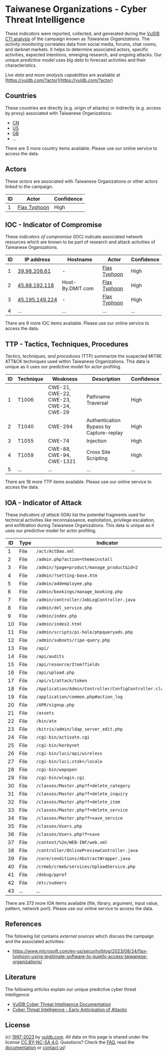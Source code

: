 # Taiwanese Organizations - Cyber Threat Intelligence

These _indicators_ were reported, collected, and generated during the [VulDB CTI analysis](https://vuldb.com/?kb.cti) of the campaign known as _Taiwanese Organizations_. The _activity monitoring_ correlates data from social media, forums, chat rooms, and darknet markets. It helps to determine associated actors, specific activities, expected intentions, emerging research, and ongoing attacks. Our unique _predictive model_ uses _big data_ to forecast activities and their characteristics.

_Live data_ and more _analysis capabilities_ are available at [https://vuldb.com/?actor](https://vuldb.com/?actor)

## Countries

These _countries_ are directly (e.g. origin of attacks) or indirectly (e.g. access by proxy) associated with Taiwanese Organizations:

* [CN](https://vuldb.com/?country.cn)
* [US](https://vuldb.com/?country.us)
* [GB](https://vuldb.com/?country.gb)
* ...

There are 3 more country items available. Please use our online service to access the data.

## Actors

These _actors_ are associated with Taiwanese Organizations or other actors linked to the campaign.

ID | Actor | Confidence
-- | ----- | ----------
1 | [Flax Typhoon](https://vuldb.com/?actor.flax_typhoon) | High

## IOC - Indicator of Compromise

These _indicators of compromise_ (IOC) indicate associated network resources which are known to be part of research and attack activities of Taiwanese Organizations.

ID | IP address | Hostname | Actor | Confidence
-- | ---------- | -------- | ----- | ----------
1 | [39.98.208.61](https://vuldb.com/?ip.39.98.208.61) | - | [Flax Typhoon](https://vuldb.com/?actor.flax_typhoon) | High
2 | [45.88.192.118](https://vuldb.com/?ip.45.88.192.118) | Host-By.DMIT.com | [Flax Typhoon](https://vuldb.com/?actor.flax_typhoon) | High
3 | [45.195.149.224](https://vuldb.com/?ip.45.195.149.224) | - | [Flax Typhoon](https://vuldb.com/?actor.flax_typhoon) | High
4 | ... | ... | ... | ...

There are 9 more IOC items available. Please use our online service to access the data.

## TTP - Tactics, Techniques, Procedures

_Tactics, techniques, and procedures_ (TTP) summarize the suspected MITRE ATT&CK techniques used within Taiwanese Organizations. This data is unique as it uses our predictive model for actor profiling.

ID | Technique | Weakness | Description | Confidence
-- | --------- | -------- | ----------- | ----------
1 | T1006 | CWE-21, CWE-22, CWE-23, CWE-24, CWE-29 | Pathname Traversal | High
2 | T1040 | CWE-294 | Authentication Bypass by Capture-replay | High
3 | T1055 | CWE-74 | Injection | High
4 | T1059 | CWE-88, CWE-94, CWE-1321 | Cross Site Scripting | High
5 | ... | ... | ... | ...

There are 18 more TTP items available. Please use our online service to access the data.

## IOA - Indicator of Attack

These _indicators of attack_ (IOA) list the potential fragments used for technical activities like reconnaissance, exploitation, privilege escalation, and exfiltration during Taiwanese Organizations. This data is unique as it uses our predictive model for actor profiling.

ID | Type | Indicator | Confidence
-- | ---- | --------- | ----------
1 | File | `/act/ActDao.xml` | High
2 | File | `/admin.php?action=themeinstall` | High
3 | File | `/admin/?page=product/manage_product&id=2` | High
4 | File | `/admin/?setting-base.htm` | High
5 | File | `/admin/addemployee.php` | High
6 | File | `/admin/bookings/manage_booking.php` | High
7 | File | `/admin/controller/JobLogController.java` | High
8 | File | `/admin/del_service.php` | High
9 | File | `/admin/index.php` | High
10 | File | `/admin/index2.html` | High
11 | File | `/admin/scripts/pi-hole/phpqueryads.php` | High
12 | File | `/admin/subnets/ripe-query.php` | High
13 | File | `/api/` | Low
14 | File | `/api/audits` | Medium
15 | File | `/api/resource/Item?fields` | High
16 | File | `/api/upload.php` | High
17 | File | `/api/v1/attack/token` | High
18 | File | `/Application/Admin/Controller/ConfigController.class.php` | High
19 | File | `/application/common.php#action_log` | High
20 | File | `/APR/signup.php` | High
21 | File | `/assets` | Low
22 | File | `/bin/ate` | Medium
23 | File | `/bitrix/admin/ldap_server_edit.php` | High
24 | File | `/cgi-bin/activate.cgi` | High
25 | File | `/cgi-bin/kerbynet` | High
26 | File | `/cgi-bin/luci/api/wireless` | High
27 | File | `/cgi-bin/luci;stok=/locale` | High
28 | File | `/cgi-bin/wapopen` | High
29 | File | `/cgi-bin/wlogin.cgi` | High
30 | File | `/classes/Master.php?f=delete_category` | High
31 | File | `/classes/Master.php?f=delete_inquiry` | High
32 | File | `/classes/Master.php?f=delete_item` | High
33 | File | `/classes/Master.php?f=delete_service` | High
34 | File | `/classes/Master.php?f=save_service` | High
35 | File | `/classes/Users.php` | High
36 | File | `/classes/Users.php?f=save` | High
37 | File | `/context/%2e/WEB-INF/web.xml` | High
38 | File | `/controller/OnlinePreviewController.java` | High
39 | File | `/core/conditions/AbstractWrapper.java` | High
40 | File | `/crmeb/crmeb/services/UploadService.php` | High
41 | File | `/debug/pprof` | Medium
42 | File | `/etc/sudoers` | Medium
43 | ... | ... | ...

There are 373 more IOA items available (file, library, argument, input value, pattern, network port). Please use our online service to access the data.

## References

The following list contains _external sources_ which discuss the campaign and the associated activities:

* https://www.microsoft.com/en-us/security/blog/2023/08/24/flax-typhoon-using-legitimate-software-to-quietly-access-taiwanese-organizations/

## Literature

The following _articles_ explain our unique predictive cyber threat intelligence:

* [VulDB Cyber Threat Intelligence Documentation](https://vuldb.com/?kb.cti)
* [Cyber Threat Intelligence - Early Anticipation of Attacks](https://www.scip.ch/en/?labs.20201022)

## License

(c) [1997-2023](https://vuldb.com/?kb.changelog) by [vuldb.com](https://vuldb.com/?kb.about). All data on this page is shared under the license [CC BY-NC-SA 4.0](https://creativecommons.org/licenses/by-nc-sa/4.0/). Questions? Check the [FAQ](https://vuldb.com/?kb.faq), read the [documentation](https://vuldb.com/?kb) or [contact us](https://vuldb.com/?contact)!
